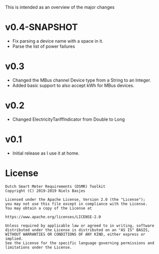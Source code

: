 This is intended as an overview of the major changes

v0.4-SNAPSHOT
===
- Fix parsing a device name with a space in it.
- Parse the list of power failures

v0.3
===
- Changed the MBus channel Device type from a String to an Integer.
- Added basic support to also accept kWh for MBus devices.

v0.2
===
- Changed ElectricityTariffIndicator from Double to Long

v0.1
===
- Initial release as I use it at home.

License
=======
    Dutch Smart Meter Requirements (DSMR) Toolkit
    Copyright (C) 2019-2019 Niels Basjes

    Licensed under the Apache License, Version 2.0 (the "License");
    you may not use this file except in compliance with the License.
    You may obtain a copy of the License at

    https://www.apache.org/licenses/LICENSE-2.0

    Unless required by applicable law or agreed to in writing, software
    distributed under the License is distributed on an "AS IS" BASIS,
    WITHOUT WARRANTIES OR CONDITIONS OF ANY KIND, either express or implied.
    See the License for the specific language governing permissions and
    limitations under the License.
